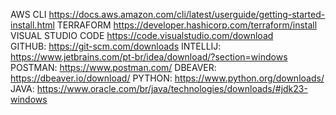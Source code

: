 AWS CLI https://docs.aws.amazon.com/cli/latest/userguide/getting-started-install.html
TERRAFORM https://developer.hashicorp.com/terraform/install
VISUAL STUDIO CODE https://code.visualstudio.com/download
GITHUB: https://git-scm.com/downloads
INTELLIJ: https://www.jetbrains.com/pt-br/idea/download/?section=windows
POSTMAN: https://www.postman.com/
DBEAVER: https://dbeaver.io/download/
PYTHON: https://www.python.org/downloads/
JAVA: https://www.oracle.com/br/java/technologies/downloads/#jdk23-windows
